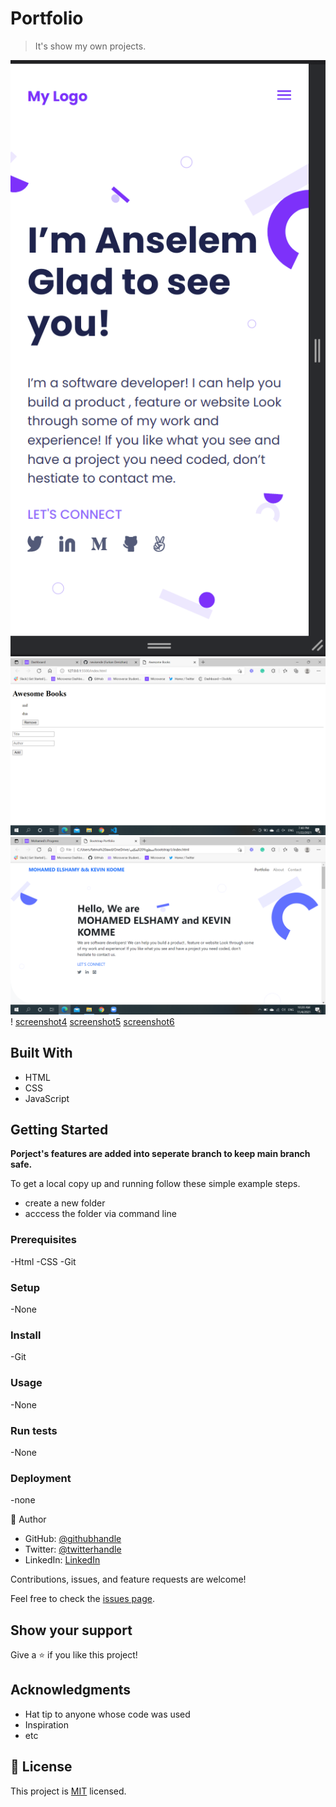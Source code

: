 # Portfolio
> It's show my own projects.

![screenshot1](https://github.com/mohamedelshamy55/Portfolio/blob/master/images/Portfolio-1.png)
![screenshot2](https://github.com/mohamedelshamy55/Portfolio/blob/master/images/awsamebookscreenshot.png)
![screenshot3](https://github.com/mohamedelshamy55/Portfolio/blob/master/images/bootstrap1.png)!
[screenshot4](https://github.com/mohamedelshamy55/Portfolio/blob/master/images/capston.png)
[screenshot5](https://github.com/mohamedelshamy55/Portfolio/blob/master/images/mealdb.png)
[screenshot6](https://github.com/mohamedelshamy55/Portfolio/blob/master/images/todolist.png)

## Built With
- HTML
- CSS
- JavaScript
## Getting Started


**Porject's features are added into seperate branch to keep main branch safe.**


To get a local copy up and running follow these simple example steps.

- create a new folder
- acccess the folder via command line

### Prerequisites
-Html
-CSS
-Git

### Setup
-None


### Install
-Git

### Usage
-None

### Run tests
-None

### Deployment
-none

👤 Author

- GitHub: [@githubhandle](https://github.com/mohamedelshamy55)
- Twitter: [@twitterhandle](https://mobile.twitter.com/moelshamy55)
- LinkedIn: [LinkedIn](https://www.linkedin.com/in/mohamed-elshamy85/)


Contributions, issues, and feature requests are welcome!

Feel free to check the [issues page](../../issues/).

## Show your support

Give a ⭐️ if you like this project!

## Acknowledgments

- Hat tip to anyone whose code was used
- Inspiration
- etc

## 📝 License

This project is [MIT](./MIT.md) licensed.
